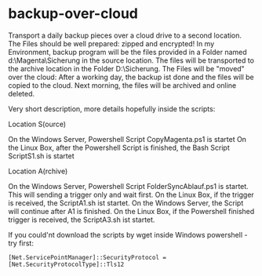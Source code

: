 # backup-over-cloud
Transport a daily backup pieces over a cloud drive to a second location. The Files should be well prepared: zipped and encrypted! In my Environment, backup program will be the files provided in a Folder named d:\Magenta\Sicherung in the source location. The files will be transported to the archive location in the Folder D:\Sicherung. The Files will be "moved" over the cloud: After a working day, the backup ist done and the files will be copied to the cloud. Next morning, the files will be archived and online deleted. 

Very short description, more details hopefully inside the scripts:

Location S(ource)

On the Windows Server, Powershell Script CopyMagenta.ps1 is startet
On the Linux Box, after the Powershell Script is finished, the Bash Script ScriptS1.sh is startet 

Location A(rchive)

On the Windows Server, Powershell Script FolderSyncAblauf.ps1 is startet. This will sending a trigger only and wait first.
On the Linux Box, if the trigger is received, the ScriptA1.sh ist startet. 
On the Windows Server, the Script will continue after A1 is finished.
On the Linux Box, if the Powershell finished trigger is received, the ScriptA3.sh ist startet.

If you could'nt download the scripts by wget inside Windows powershell - try first:
```
[Net.ServicePointManager]::SecurityProtocol = [Net.SecurityProtocolType]::Tls12
```
